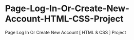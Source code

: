 # Page-Log-In-Or-Create-New-Account-HTML-CSS-Project
Page Log In Or Create New Account [ HTML &amp; CSS ] Project
